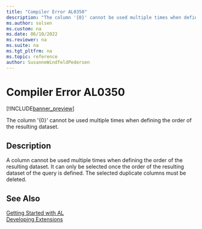 ```yaml
---
title: "Compiler Error AL0350"
description: "The column '{0}' cannot be used multiple times when defining the order of the resulting dataset."
ms.author: solsen
ms.custom: na
ms.date: 06/10/2022
ms.reviewer: na
ms.suite: na
ms.tgt_pltfrm: na
ms.topic: reference
author: SusanneWindfeldPedersen
---
```

[//]: # (START>DO_NOT_EDIT)
[//]: # (IMPORTANT:Do not edit any of the content between here and the END>DO_NOT_EDIT.)
[//]: # (Any modifications should be made in the .xml files in the ModernDev repo.)
# Compiler Error AL0350

[!INCLUDE[banner_preview](../includes/banner_preview.md)]

The column '{0}' cannot be used multiple times when defining the order of the resulting dataset.

## Description
A column cannot be used multiple times when defining the order of the resulting dataset. It can only be selected once the order of the resulting dataset of the query is defined. The selected duplicate columns must be deleted.  

[//]: # (IMPORTANT: END>DO_NOT_EDIT)
## See Also  
[Getting Started with AL](../devenv-get-started.md)  
[Developing Extensions](../devenv-dev-overview.md)  